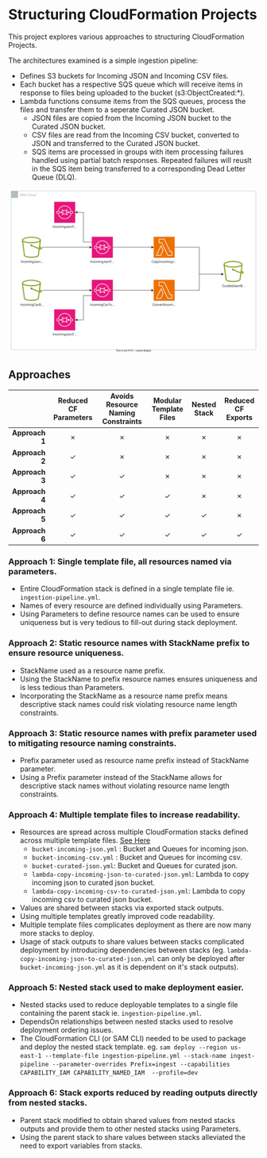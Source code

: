 # Structuring CloudFormation Projects

This project explores various approaches to structuring CloudFormation Projects.

The architectures examined is a simple ingestion pipeline:
- Defines S3 buckets for Incoming JSON and Incoming CSV files.
- Each bucket has a respective SQS queue which will receive items in response to files being uploaded to the bucket (s3:ObjectCreated:*).
- Lambda functions consume items from the SQS queues, process the files and transfer them to a seperate Curated JSON bucket.
    * JSON files are copied from the Incoming JSON bucket to the Curated JSON bucket.
    * CSV files are read from the Incoming CSV bucket, converted to JSON and transferred to the Curated JSON bucket.
    * SQS items are processed in groups with item processing failures handled using partial batch responses. Repeated failures will reuslt in the SQS item being transferred to a corresponding Dead Letter Queue (DLQ).


![Screenshot](images/simple-ingestion-pipeline.svg?raw=true)


## Approaches

|                | Reduced CF Parameters | Avoids Resource Naming Constraints | Modular Template Files  | Nested Stack  | Reduced CF Exports |
| -:             | :-:                   | :-:                                | :-:                     | :-:           | :-:                |
| **Approach 1** | &cross;               | &cross;                            | &cross;                 | &cross;       | &cross;            |
| **Approach 2** | &check;               | &cross;                            | &cross;                 | &cross;       | &cross;            |
| **Approach 3** | &check;               | &check;                            | &cross;                 | &cross;       | &cross;            |
| **Approach 4** | &check;               | &check;                            | &check;                 | &cross;       | &cross;            |
| **Approach 5** | &check;               | &check;                            | &check;                 | &check;       | &cross;            |
| **Approach 6** | &check;               | &check;                            | &check;                 | &check;       | &check;            |

### Approach 1: Single template file, all resources named via parameters.
- Entire CloudFormation stack is defined in a single template file ie. `ingestion-pipeline.yml`.
- Names of every resource are defined individually using Parameters.
- Using Parameters to define resource names can be used to ensure uniqueness but is very tedious to fill-out during stack deployment.

### Approach 2: Static resource names with StackName prefix to ensure resource uniqueness.
- StackName used as a resource name prefix.
- Using the StackName to prefix resource names ensures uniqueness and is less tedious than Parameters.
- Incorporating the StackName as a resource name prefix means descriptive stack names could risk violating resource name length constraints.

### Approach 3: Static resource names with prefix parameter used to mitigating resource naming constraints.
- Prefix parameter used as resource name prefix instead of StackName parameter.
- Using a Prefix parameter instead of the StackName allows for descriptive stack names without violating resource name length constraints.

### Approach 4: Multiple template files to increase readability.
- Resources are spread across multiple CloudFormation stacks defined across multiple template files. [See Here](images/simple-ingestion-pipeline-grouped.svg?raw=true "Diagram grouped by template file")
    * `bucket-incoming-json.yml` : Bucket and Queues for incoming json.
    * `bucket-incoming-csv.yml` : Bucket and Queues for incoming csv.
    * `bucket-curated-json.yml`: Bucket and Queues for curated json.
    * `lambda-copy-incoming-json-to-curated-json.yml`: Lambda to copy incoming json to curated json bucket.
    * `lambda-copy-incoming-csv-to-curated-json.yml`: Lambda to copy incoming csv to curated json bucket. 
- Values are shared between stacks via exported stack outputs.
- Using multiple templates greatly improved code readability.
- Multiple template files complicates deployment as there are now many more stacks to deploy.
- Usage of stack outputs to share values between stacks complicated deployment by introducing dependencies between stacks (eg. `lambda-copy-incoming-json-to-curated-json.yml` can only be deployed after `bucket-incoming-json.yml` as it is dependent on it's stack outputs).

### Approach 5: Nested stack used to make deployment easier.
- Nested stacks used to reduce deployable templates to a single file containing the parent stack ie. `ingestion-pipeline.yml`.
- DependsOn relationships between nested stacks used to resolve deployment ordering issues.
- The CloudFormation CLI (or SAM CLI) needed to be used to package and deploy the nested stack template. eg. `sam deploy --region us-east-1 --template-file ingestion-pipeline.yml --stack-name ingest-pipeline --parameter-overrides Prefix=ingest --capabilities CAPABILITY_IAM CAPABILITY_NAMED_IAM  --profile=dev`

### Approach 6: Stack exports reduced by reading outputs directly from nested stacks.
- Parent stack modified to obtain shared values from nested stacks outputs and provide them to other nested  stacks using Parameters.
- Using the parent stack to share values between stacks alleviated the need to export variables from stacks.
